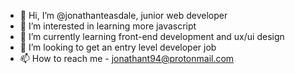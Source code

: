 - 👋 Hi, I’m @jonathanteasdale, junior web developer
- 👀 I’m interested in learning more javascript
- 🌱 I’m currently learning front-end development and ux/ui design
- 💞️ I’m looking to get an entry level developer job
- 📫 How to reach me - jonathant94@protonmail.com

<!---
jonathanteasdale/jonathanteasdale is a ✨ special ✨ repository because its `README.md` (this file) appears on your GitHub profile.
You can click the Preview link to take a look at your changes.
--->
